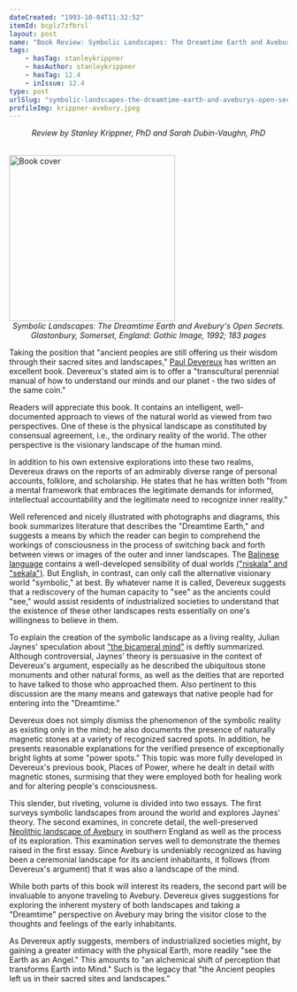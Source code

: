 ```yaml
---
dateCreated: "1993-10-04T11:32:52"
itemId: bcplz7zfbrsl
layout: post
name: "Book Review: Symbolic Landscapes: The Dreamtime Earth and Avebury's Open Secrets by Paul Devereux"
tags:
    - hasTag: stanleykrippner
    - hasAuthor: stanleykrippner
    - hasTag: 12.4
    - inIssue: 12.4
type: post
urlSlug: "symbolic-landscapes-the-dreamtime-earth-and-aveburys-open-secrets"
profileImg: krippner-avebury.jpeg
---
```


<div style="text-align:center; margin-bottom: 2rem;"><i>Review by Stanley Krippner, PhD and Sarah Dubin-Vaughn, PhD</i></div>

<a href="https://www.goodreads.com/book/show/50109">
<img src="../images/krippner-avebury.jpeg" width="300px" height="auto" alt="Book cover"/>
</a>
<!--nopreview--><div style="text-align:center"><i>Symbolic Landscapes: The Dreamtime Earth and Avebury's Open Secrets. Glastonbury, Somerset, England: Gothic Image, 1992; 183 pages</i></div><!--/nopreview-->

Taking the position that "ancient peoples are still offering us their wisdom through their sacred sites and landscapes," [Paul Devereux](https://en.wikipedia.org/wiki/Paul_Devereux) has written an excellent book. Devereux's stated aim is to offer a "transcultural perennial manual of how to understand our minds and our planet - the two sides of the same coin."

Readers will appreciate this book. It contains an intelligent, well-documented approach to views of the natural world as viewed from two perspectives. One of these is the physical landscape as constituted by consensual agreement, i.e., the ordinary reality of the world. The other perspective is the visionary landscape of the human mind.

In addition to his own extensive explorations into these two realms, Devereux draws on the reports of an admirably diverse range of personal accounts, folklore, and scholarship. He states that he has written both "from a mental framework that embraces the legitimate demands for informed, intellectual accountability and the legitimate need to recognize inner reality."

Well referenced and nicely illustrated with photographs and diagrams, this book summarizes literature that describes the "Dreamtime Earth," and suggests a means by which the reader can begin to comprehend the workings of consciousness in the process of switching back and forth between views or images of the outer and inner landscapes. The [Balinese language](https://en.wikipedia.org/wiki/Balinese_language) contains a well-developed sensibility of dual worlds [("niskala" and "sekala")](https://balivillasforrentals.blogspot.com/2014/05/sekala-dan-nikala-seen-and-unseen.html). But English, in contrast, can only call the alternative visionary world "symbolic," at best. By whatever name it is called, Devereux suggests that a rediscovery of the human capacity to "see" as the ancients could "see," would assist residents of industrialized societies to understand that the existence of these other landscapes rests essentially on one's willingness to believe in them.

To explain the creation of the symbolic landscape as a living reality, Julian Jaynes' speculation about ["the bicameral mind"](https://en.wikipedia.org/wiki/The_Origin_of_Consciousness_in_the_Breakdown_of_the_Bicameral_Mind) is deftly summarized. Although controversial, Jaynes' theory is persuasive in the context of Devereux's argument, especially as he described the ubiquitous stone monuments and other natural forms, as well as the deities that are reported to have talked to those who approached them. Also pertinent to this discussion are the many means and gateways that native people had for entering into the "Dreamtime."

Devereux does not simply dismiss the phenomenon of the symbolic reality as existing only in the mind; he also documents the presence of naturally magnetic stones at a variety of recognized sacred spots. In addition, he presents reasonable explanations for the verified presence of exceptionally bright lights at some "power spots." This topic was more fully developed in Devereux's previous book, Places of Power, where he dealt in detail with magnetic stones, surmising that they were employed both for healing work and for altering people's consciousness.

This slender, but riveting, volume is divided into two essays. The first surveys symbolic landscapes from around the world and explores Jaynes' theory. The second examines, in concrete detail, the well-preserved [Neolithic landscape of Avebury](https://en.wikipedia.org/wiki/Avebury) in southern England as well as the process of its exploration. This examination serves well to demonstrate the themes raised in the first essay. Since Avebury is undeniably recognized as having been a ceremonial landscape for its ancient inhabitants, it follows (from Devereux's argument) that it was also a landscape of the mind.

While both parts of this book will interest its readers, the second part will be invaluable to anyone traveling to Avebury. Devereux gives suggestions for exploring the inherent mystery of both landscapes and taking a "Dreamtime" perspective on Avebury may bring the visitor close to the thoughts and feelings of the early inhabitants.

As Devereux aptly suggests, members of industrialized societies might, by gaining a greater intimacy with the physical Earth, more readily "see the Earth as an Angel." This amounts to "an alchemical shift of perception that transforms Earth into Mind." Such is the legacy that "the Ancient peoples left us in their sacred sites and landscapes."
